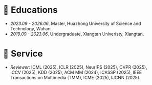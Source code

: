 
# 📖 Educations
- *2023.09 - 2026.06*, Master, Huazhong University of Science and Technology, Wuhan.
- *2019.09 - 2023.06*, Undergraduate, Xiangtan Univeristy, Xiangtan.



# 📖 Service
- *Reviewer*: ICML (2025), ICLR (2025), NeurIPS (2025), CVPR (2025), ICCV (2025), KDD (2025), ACM MM (2024), ICASSP (2025), IEEE Transactions on Multimedia (TMM), ICME (2025), IJCNN (2025).
